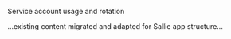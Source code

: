 Service account usage and rotation

...existing content migrated and adapted for Sallie app structure...
